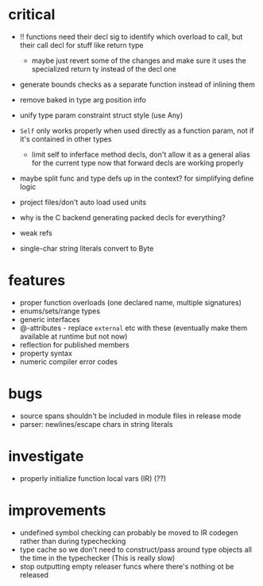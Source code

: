 # critical
* !! functions need their decl sig to identify which overload to call, but their call decl for stuff like return type
  * maybe just revert some of the changes and make sure it uses the specialized return ty instead of the decl one

* generate bounds checks as a separate function instead of inlining them
* remove baked in type arg position info
* unify type param constraint struct style (use Any)
* `Self` only works properly when used directly as a function param, not if it's contained in other types
  * limit self to inferface method decls, don't allow it as a general alias for the current type now that forward
    decls are working properly
* maybe split func and type defs up in the context? for simplifying define logic
* project files/don't auto load used units
* why is the C backend generating packed decls for everything? 
* weak refs
* single-char string literals convert to Byte

# features
* proper function overloads (one declared name, multiple signatures)
* enums/sets/range types
* generic interfaces
* @-attributes - replace `external` etc with these (eventually make them available at runtime but not now)
* reflection for published members
* property syntax
* numeric compiler error codes

# bugs
* source spans shouldn't be included in module files in release mode
* parser: newlines/escape chars in string literals

# investigate
* properly initialize function local vars (IR) (??)

# improvements
* undefined symbol checking can probably be moved to IR codegen rather than during typechecking 
* type cache so we don't need to construct/pass around type objects all the time in the typechecker (This is really slow)
* stop outputting empty releaser funcs where there's nothing ot be released

